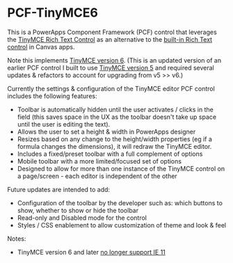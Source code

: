 # PCF-TinyMCE6
This is a PowerApps Component Framework (PCF) control that leverages the [TinyMCE Rich Text Control](https://www.tiny.cloud/tinymce/) as an alternative to the [built-in Rich Text control](https://learn.microsoft.com/en-us/power-apps/maker/canvas-apps/controls/control-richtexteditor) in Canvas apps.

Note this implements [TinyMCE version 6](https://www.tiny.cloud/docs/tinymce/6/). (This is an updated version of an earlier PCF control I built to use [TinyMCE version 5](https://github.com/rsocko/PCF-TinyMCE5) and required several updates & refactors to account for upgrading from v5 >> v6.)

Currently the settings & configuration of the TinyMCE editor PCF control includes the following features: 
- Toolbar is automatically hidden until the user activates / clicks in the field (this saves space in the UX as the toolbar doesn't take up space until the user is editing the text).
- Allows the user to set a height & width in PowerApps designer
- Resizes based on any change to the height/width properties (eg if a formula changes the dimensions), it will redraw the TinyMCE editor.
- Includes a fixed/preset toolbar with a full complement of options
- Mobile toolbar with a more limited/focused set of options
- Designed to allow for more than one instance of the TinyMCE control on a page/screen - each editor is independent of the other

Future updates are intended to add:
- Configuration of the toolbar by the developer such as: which buttons to show, whether to show or hide the toolbar
- Read-only and Disabled mode for the control
- Styles / CSS enablement to allow customization of theme and look & feel

Notes:
- TinyMCE version 6 and later [no longer support IE 11](https://www.tiny.cloud/docs/tinymce/6/migration-from-5x/#core-changes)

